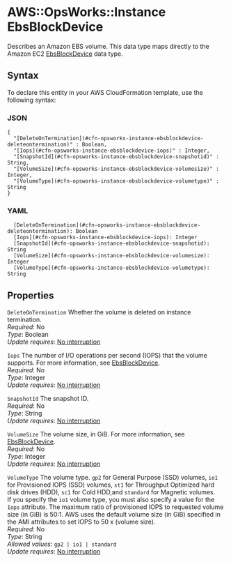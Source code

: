 # AWS::OpsWorks::Instance EbsBlockDevice<a name="aws-properties-opsworks-instance-ebsblockdevice"></a>

Describes an Amazon EBS volume\. This data type maps directly to the Amazon EC2 [EbsBlockDevice](https://docs.aws.amazon.com/AWSEC2/latest/APIReference/API_EbsBlockDevice.html) data type\.

## Syntax<a name="aws-properties-opsworks-instance-ebsblockdevice-syntax"></a>

To declare this entity in your AWS CloudFormation template, use the following syntax:

### JSON<a name="aws-properties-opsworks-instance-ebsblockdevice-syntax.json"></a>

```
{
  "[DeleteOnTermination](#cfn-opsworks-instance-ebsblockdevice-deleteontermination)" : Boolean,
  "[Iops](#cfn-opsworks-instance-ebsblockdevice-iops)" : Integer,
  "[SnapshotId](#cfn-opsworks-instance-ebsblockdevice-snapshotid)" : String,
  "[VolumeSize](#cfn-opsworks-instance-ebsblockdevice-volumesize)" : Integer,
  "[VolumeType](#cfn-opsworks-instance-ebsblockdevice-volumetype)" : String
}
```

### YAML<a name="aws-properties-opsworks-instance-ebsblockdevice-syntax.yaml"></a>

```
  [DeleteOnTermination](#cfn-opsworks-instance-ebsblockdevice-deleteontermination): Boolean
  [Iops](#cfn-opsworks-instance-ebsblockdevice-iops): Integer
  [SnapshotId](#cfn-opsworks-instance-ebsblockdevice-snapshotid): String
  [VolumeSize](#cfn-opsworks-instance-ebsblockdevice-volumesize): Integer
  [VolumeType](#cfn-opsworks-instance-ebsblockdevice-volumetype): String
```

## Properties<a name="aws-properties-opsworks-instance-ebsblockdevice-properties"></a>

`DeleteOnTermination` <a name="cfn-opsworks-instance-ebsblockdevice-deleteontermination"></a>
Whether the volume is deleted on instance termination\.  
_Required_: No  
_Type_: Boolean  
_Update requires_: [No interruption](https://docs.aws.amazon.com/AWSCloudFormation/latest/UserGuide/using-cfn-updating-stacks-update-behaviors.html#update-no-interrupt)

`Iops` <a name="cfn-opsworks-instance-ebsblockdevice-iops"></a>
The number of I/O operations per second \(IOPS\) that the volume supports\. For more information, see [EbsBlockDevice](https://docs.aws.amazon.com/AWSEC2/latest/APIReference/API_EbsBlockDevice.html)\.  
_Required_: No  
_Type_: Integer  
_Update requires_: [No interruption](https://docs.aws.amazon.com/AWSCloudFormation/latest/UserGuide/using-cfn-updating-stacks-update-behaviors.html#update-no-interrupt)

`SnapshotId` <a name="cfn-opsworks-instance-ebsblockdevice-snapshotid"></a>
The snapshot ID\.  
_Required_: No  
_Type_: String  
_Update requires_: [No interruption](https://docs.aws.amazon.com/AWSCloudFormation/latest/UserGuide/using-cfn-updating-stacks-update-behaviors.html#update-no-interrupt)

`VolumeSize` <a name="cfn-opsworks-instance-ebsblockdevice-volumesize"></a>
The volume size, in GiB\. For more information, see [EbsBlockDevice](https://docs.aws.amazon.com/AWSEC2/latest/APIReference/API_EbsBlockDevice.html)\.  
_Required_: No  
_Type_: Integer  
_Update requires_: [No interruption](https://docs.aws.amazon.com/AWSCloudFormation/latest/UserGuide/using-cfn-updating-stacks-update-behaviors.html#update-no-interrupt)

`VolumeType` <a name="cfn-opsworks-instance-ebsblockdevice-volumetype"></a>
The volume type\. `gp2` for General Purpose \(SSD\) volumes, `io1` for Provisioned IOPS \(SSD\) volumes, `st1` for Throughput Optimized hard disk drives \(HDD\), `sc1` for Cold HDD,and `standard` for Magnetic volumes\.  
If you specify the `io1` volume type, you must also specify a value for the `Iops` attribute\. The maximum ratio of provisioned IOPS to requested volume size \(in GiB\) is 50:1\. AWS uses the default volume size \(in GiB\) specified in the AMI attributes to set IOPS to 50 x \(volume size\)\.  
_Required_: No  
_Type_: String  
_Allowed values_: `gp2 | io1 | standard`  
_Update requires_: [No interruption](https://docs.aws.amazon.com/AWSCloudFormation/latest/UserGuide/using-cfn-updating-stacks-update-behaviors.html#update-no-interrupt)
